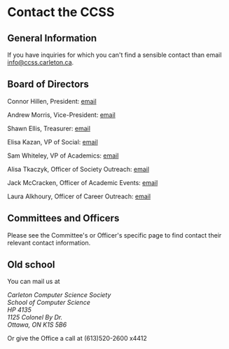 <h1>Contact the CCSS</h1>

## General Information

If you have inquiries for which you can't find a sensible contact than email
[info@ccss.carleton.ca](mailto:info@ccss.carleton.ca).

## Board of Directors

Connor Hillen, President: [email](mailto:president@ccss.carleton.ca)

Andrew Morris, Vice-President: [email](mailto:andrew.morris@ccss.carleton.ca)

Shawn Ellis, Treasurer: [email](mailto:shawn.ellis@ccss.carleton.ca)

Elisa Kazan, VP of Social: [email](mailto:elisa.kazan@ccss.carleton.ca)

Sam Whiteley, VP of Academics: [email](mailto:sam.whiteley@ccss.carleton.ca)

Alisa Tkaczyk, Officer of Society Outreach:
[email](mailto:alisa.tkaczyk@ccss.carleton.ca)

Jack McCracken, Officer of Academic Events:
[email](mailto:jack.mccracken@ccss.carleton.ca)

Laura Alkhoury, Officer of Career Outreach:
[email](mailto:laura.alkhoury@ccss.carleton.ca)

## Committees and Officers

Please see the Committee's or Officer's specific page to find contact their
relevant contact information.

## Old school

You can mail us at

<address>
Carleton Computer Science Society<br>
School of Computer Science<br>
HP 4135<br>
1125 Colonel By Dr.<br>
Ottawa, ON K1S 5B6<br>
</address>

Or give the Office a call at (613)520-2600 x4412

